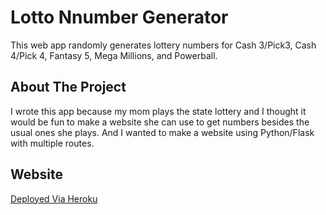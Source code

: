 # Lotto Nnumber Generator
This web app randomly generates lottery numbers for Cash 3/Pick3, Cash 4/Pick 4, Fantasy 5, Mega Millions, and Powerball.
## About The Project
I wrote this app because my mom plays the state lottery and I thought it would be fun to make a website she can use to get numbers besides the usual ones she plays.
And I wanted to make a website using Python/Flask with multiple routes.
## Website
[Deployed Via Heroku](https://lotto-num-generator.herokuapp.com/)
